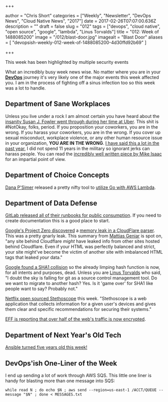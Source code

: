 +++

author = "Chris Short"
categories = ["Weekly", "Newsletter", "DevOps News", "Cloud Native News", "2017"]
date = 2017-02-26T07:07:00.636Z
description = ""
draft = false
slug = "012"
tags = ["devops", "cloud native", "open source", "google", "lambda", "Linus Torvalds"]
title = "012: Week of 1488085200"
image = "/012/blast-door.jpg"
imagealt = "Blast Door"
aliases = [
    "devopsish-weekly-012-week-of-1488085200-4d30ffd92b69"
]

+++

This week has been highlighted by multiple security events

What an incredibly busy week news wise. No matter where you are in your [**DevOps**](https://devopsish.com/) journey it's very likely one of the major events this week affected you. I am in the process of fighting off a sinus infection too so this week was a lot to handle.

## Department of Sane Workplaces

Unless you live under a rock I am almost certain you have heard about the [insanity Susan J. Fowler went through during her time at Uber](https://www.susanjfowler.com/blog/2017/2/19/reflecting-on-one-very-strange-year-at-uber). This shit is #NotOkay, folks, period. If you proposition your coworkers, you are in the wrong. If you harass your coworkers, you are in the wrong. If you cover up sexual misconduct, workplace violence, or any other human resource issue in your organization, **YOU ARE IN THE WRONG**. [I have said this a lot in the past year](https://chrisshort.net/what-the-military-taught-me-about-devops/), I did not spend 11 years in the military so ignorant jerks can harass people. You can read the [incredibly well written piece by Mike Isaac](https://www.nytimes.com/2017/02/22/technology/uber-workplace-culture.html) for an impartial point of view.

## Department of Choice Concepts

[Dana P'Simer](https://github.com/danapsimer) released a pretty nifty tool to [utilize Go with AWS Lambda](https://github.com/danapsimer/aws-api-to-lambda-shim).

## Department of Data Defense

[GitLab released all of their runbooks for public consumption](https://gitlab.com/gitlab-com/runbooks). If you need to create documentation this is a good place to start.

[Google's Project Zero discovered](https://bugs.chromium.org/p/project-zero/issues/detail?id=1139) a [memory leak in a CloudFlare parser](https://blog.cloudflare.com/incident-report-on-memory-leak-caused-by-cloudflare-parser-bug/). This was a pretty gnarly leak. This summary from [Mattias Geniar](https://ma.ttias.be/cloudbleed-cloudflare-reverse-proxies-dumping-uninitialized-memory/) is spot on, "any site behind Cloudflare *might* have leaked info from other sites hosted behind Cloudflare. Even if your HTML was perfectly balanced and strict, your site might've become the victim of another site with imbalanced HTML tags that leaked *your* data."

[Google found a SHA1 collision](https://security.googleblog.com/2017/02/announcing-first-sha1-collision.html) so the already limping hash function is now, for all intents and purposes, dead. Unless you are [Linus Torvalds](https://public-inbox.org/git/CA+55aFxJGDpJXqpcoPnwvzcn_fB-zaggj=w7P2At-TOt4buOqw@mail.gmail.com/) who said, "I doubt the sky is falling for git as a source control management tool. Do we want to migrate to another hash? Yes. Is it 'game over' for SHA1 like people want to say? Probably not."

[Netflix open sourced Stethoscope](http://techblog.netflix.com/2017/02/introducing-netflix-stethoscope.html) this week. "Stethoscope is a web application that collects information for a given user's devices and gives them clear and specific recommendations for securing their systems."

[EFF is reporting that over half of the web's traffic is now encrypted](https://techcrunch.com/2017/02/22/eff-half-the-web-is-now-encrypted/).

## Department of Next Year's Old Tech

[Ansible turned five years old this week!](https://www.ansible.com/blog/happy-birthday-ansible)

## DevOps'ish One-Liner of the Week

I end up sending a lot of work through AWS SQS. This little one liner is handy for blasting more than one message into SQS:

    while read N ; do echo $N ; aws send --region=us-east-1 /ACCT/QUEUE --message "$N" ; done < MESSAGES.txt
